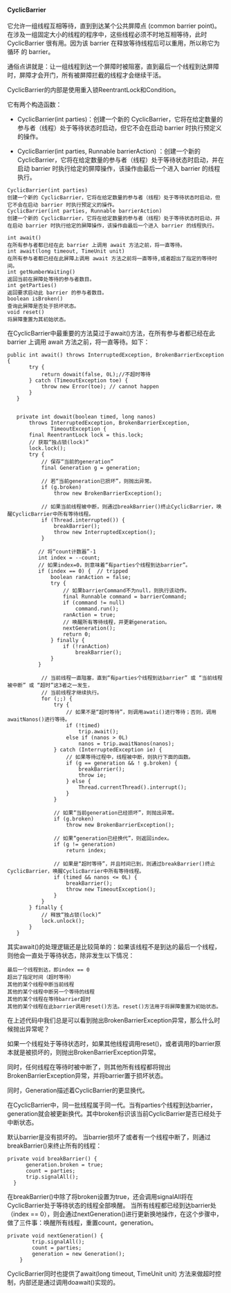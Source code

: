 #### CyclicBarrier

 它允许一组线程互相等待，直到到达某个公共屏障点 (common barrier point)。在涉及一组固定大小的线程的程序中，这些线程必须不时地互相等待，此时 CyclicBarrier 很有用。因为该 barrier 在释放等待线程后可以重用，所以称它为循环 的 barrier。

 通俗点讲就是：让一组线程到达一个屏障时被阻塞，直到最后一个线程到达屏障时，屏障才会开门，所有被屏障拦截的线程才会继续干活。

 CyclicBarrier的内部是使用重入锁ReentrantLock和Condition。

它有两个构造函数：

- CyclicBarrier(int parties)：创建一个新的 CyclicBarrier，它将在给定数量的参与者（线程）处于等待状态时启动，但它不会在启动 barrier 时执行预定义的操作。

- CyclicBarrier(int parties, Runnable barrierAction) ：创建一个新的 CyclicBarrier，它将在给定数量的参与者（线程）处于等待状态时启动，并在启动 barrier 时执行给定的屏障操作，该操作由最后一个进入 barrier 的线程执行。

```
CyclicBarrier(int parties)
创建一个新的 CyclicBarrier，它将在给定数量的参与者（线程）处于等待状态时启动，但它不会在启动 barrier 时执行预定义的操作。
CyclicBarrier(int parties, Runnable barrierAction)
创建一个新的 CyclicBarrier，它将在给定数量的参与者（线程）处于等待状态时启动，并在启动 barrier 时执行给定的屏障操作，该操作由最后一个进入 barrier 的线程执行。

int await()
在所有参与者都已经在此 barrier 上调用 await 方法之前，将一直等待。
int await(long timeout, TimeUnit unit)
在所有参与者都已经在此屏障上调用 await 方法之前将一直等待,或者超出了指定的等待时间。
int getNumberWaiting()
返回当前在屏障处等待的参与者数目。
int getParties()
返回要求启动此 barrier 的参与者数目。
boolean isBroken()
查询此屏障是否处于损坏状态。
void reset()
将屏障重置为其初始状态。
```
在CyclicBarrier中最重要的方法莫过于await()方法，在所有参与者都已经在此 barrier 上调用 await 方法之前，将一直等待。如下：
```
public int await() throws InterruptedException, BrokenBarrierException {
       try {
           return dowait(false, 0L);//不超时等待
       } catch (TimeoutException toe) {
           throw new Error(toe); // cannot happen
       }
   }


   private int dowait(boolean timed, long nanos)
       throws InterruptedException, BrokenBarrierException,
              TimeoutException {
       final ReentrantLock lock = this.lock;
       // 获取“独占锁(lock)”
       lock.lock();
       try {
           // 保存“当前的generation”
           final Generation g = generation;

           // 若“当前generation已损坏”，则抛出异常。
           if (g.broken)
               throw new BrokenBarrierException();

           // 如果当前线程被中断，则通过breakBarrier()终止CyclicBarrier，唤醒CyclicBarrier中所有等待线程。
           if (Thread.interrupted()) {
               breakBarrier();
               throw new InterruptedException();
           }

          // 将“count计数器”-1
          int index = --count;
          // 如果index=0，则意味着“有parties个线程到达barrier”。
          if (index == 0) {  // tripped
              boolean ranAction = false;
              try {
                  // 如果barrierCommand不为null，则执行该动作。
                  final Runnable command = barrierCommand;
                  if (command != null)
                      command.run();
                  ranAction = true;
                  // 唤醒所有等待线程，并更新generation。
                  nextGeneration();
                  return 0;
              } finally {
                  if (!ranAction)
                      breakBarrier();
              }
          }

           // 当前线程一直阻塞，直到“有parties个线程到达barrier” 或 “当前线程被中断” 或 “超时”这3者之一发生，
           // 当前线程才继续执行。
           for (;;) {
               try {
                   // 如果不是“超时等待”，则调用awati()进行等待；否则，调用awaitNanos()进行等待。
                   if (!timed)
                       trip.await();
                   else if (nanos > 0L)
                       nanos = trip.awaitNanos(nanos);
               } catch (InterruptedException ie) {
                   // 如果等待过程中，线程被中断，则执行下面的函数。
                   if (g == generation && ! g.broken) {
                       breakBarrier();
                       throw ie;
                   } else {
                       Thread.currentThread().interrupt();
                   }
               }

               // 如果“当前generation已经损坏”，则抛出异常。
               if (g.broken)
                   throw new BrokenBarrierException();

               // 如果“generation已经换代”，则返回index。
               if (g != generation)
                   return index;

               // 如果是“超时等待”，并且时间已到，则通过breakBarrier()终止CyclicBarrier，唤醒CyclicBarrier中所有等待线程。
               if (timed && nanos <= 0L) {
                   breakBarrier();
                   throw new TimeoutException();
               }
           }
       } finally {
           // 释放“独占锁(lock)”
           lock.unlock();
       }
   }
```
其实await()的处理逻辑还是比较简单的：如果该线程不是到达的最后一个线程，则他会一直处于等待状态，除非发生以下情况：
```
最后一个线程到达，即index == 0
超出了指定时间（超时等待）
其他的某个线程中断当前线程
其他的某个线程中断另一个等待的线程
其他的某个线程在等待barrier超时
其他的某个线程在此barrier调用reset()方法。reset()方法用于将屏障重置为初始状态。
```
在上述代码中我们总是可以看到抛出BrokenBarrierException异常，那么什么时候抛出异常呢？

如果一个线程处于等待状态时，如果其他线程调用reset()，或者调用的barrier原本就是被损坏的，则抛出BrokenBarrierException异常。

同时，任何线程在等待时被中断了，则其他所有线程都将抛出BrokenBarrierException异常，并将barrier置于损坏状态。

同时，Generation描述着CyclicBarrier的更显换代。

在CyclicBarrier中，同一批线程属于同一代。当有parties个线程到达barrier，generation就会被更新换代。其中broken标识该当前CyclicBarrier是否已经处于中断状态。

默认barrier是没有损坏的。 当barrier损坏了或者有一个线程中断了，则通过breakBarrier()来终止所有的线程：
```
private void breakBarrier() {
      generation.broken = true;
      count = parties;
      trip.signalAll();
  }
```
在breakBarrier()中除了将broken设置为true，还会调用signalAll将在CyclicBarrier处于等待状态的线程全部唤醒。 当所有线程都已经到达barrier处（index == 0），则会通过nextGeneration()进行更新换地操作，在这个步骤中，做了三件事：唤醒所有线程，重置count，generation。
```
private void nextGeneration() {
        trip.signalAll();
        count = parties;
        generation = new Generation();
    }
```

CyclicBarrier同时也提供了await(long timeout, TimeUnit unit) 方法来做超时控制，内部还是通过调用doawait()实现的。
